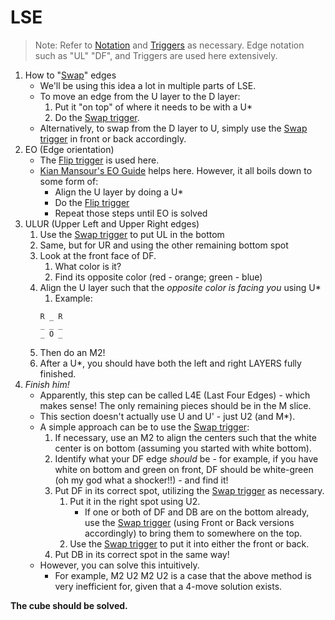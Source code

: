# LSE

> Note: Refer to [Notation](./Notation.md) and [Triggers](./Triggers.md) as necessary.
> Edge notation such as "UL" "DF", and Triggers are used here extensively.

1. How to "[Swap](./Triggers.md)" edges
   - We'll be using this idea a lot in multiple parts of LSE.
   - To move an edge from the U layer to the D layer:
     1. Put it "on top" of where it needs to be with a U*
     2. Do the [Swap trigger](./Triggers.md).
   - Alternatively, to swap from the D layer to U, simply use the [Swap trigger](./Triggers.md) in front or back accordingly.
2. EO (Edge orientation)
   - The [Flip trigger](./Triggers.md) is used here.
   - [Kian Mansour's EO Guide](https://docs.google.com/document/d/1dFXRcw29cS6h59j0qoZniA-qo232vQ7Sg9dCVX1zppE/edit) helps here. However, it all boils down to some form of:
     - Align the U layer by doing a U*
     - Do the [Flip trigger](./Triggers.md)
     - Repeat those steps until EO is solved
3. ULUR (Upper Left and Upper Right edges)
   1. Use the [Swap trigger](./Triggers.md) to put UL in the bottom
   2. Same, but for UR and using the other remaining bottom spot
   3. Look at the front face of DF.
      1. What color is it?
      2. Find its opposite color (red - orange; green - blue)
   4. Align the U layer such that the *opposite color is facing you* using U*
      1. Example:
        ```
        R _ R
        _ _ _
        _ O _
        ```
   5. Then do an M2!
   6. After a U*, you should have both the left and right LAYERS fully finished.
4. *Finish him!*
   - Apparently, this step can be called L4E (Last Four Edges) - which makes sense! The only remaining pieces should be in the M slice.
   - This section doesn't actually use U and U' - just U2 (and M*).
   - A simple approach can be to use the [Swap trigger](./Triggers.md):
      1. If necessary, use an M2 to align the centers such that the white center is on bottom (assuming you started with white bottom).
      2. Identify what your DF edge *should* be - for example, if you have white on bottom and green on front, DF should be white-green (oh my god what a shocker!!) - and find it!
      3. Put DF in its correct spot, utilizing the [Swap trigger](./Triggers.md) as necessary.
         1. Put it in the right spot using U2.
            - If one or both of DF and DB are on the bottom already, use the [Swap trigger](./Triggers.md) (using Front or Back versions accordingly) to bring them to somewhere on the top.
         2. Use the [Swap trigger](./Triggers.md) to put it into either the front or back.
      4. Put DB in its correct spot in the same way!
   - However, you can solve this intuitively.
     - For example, M2 U2 M2 U2 is a case that the above method is very inefficient for, given that a 4-move solution exists.
   

**The cube should be solved.**
